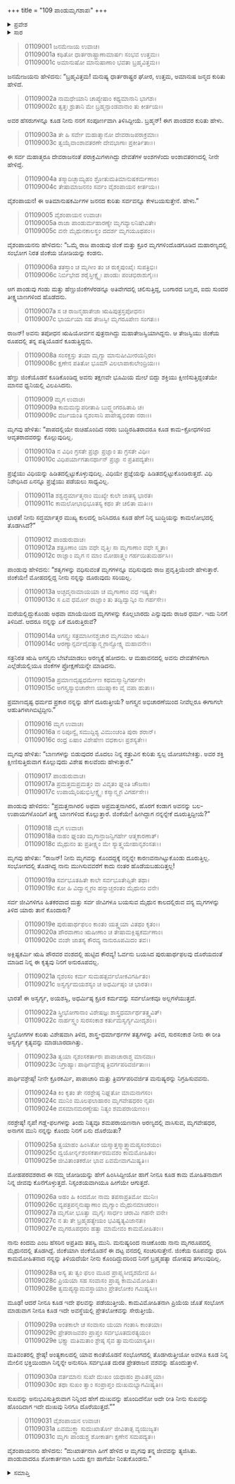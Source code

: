 +++
title = "109 ಪಾಂಡುಮೃಗಶಾಪಃ"
+++

<details><summary>ಪ್ರವೇಶ</summary>


।।   ಓಂ ಓಂ ನಮೋ ನಾರಾಯಣಾಯ।।   ಶ್ರೀ ವೇದವ್ಯಾಸಾಯ ನಮಃ ।।

ಶ್ರೀ ಕೃಷ್ಣದ್ವೈಪಾಯನ ವೇದವ್ಯಾಸ ವಿರಚಿತ  

**ಶ್ರೀ ಮಹಾಭಾರತ**

**ಆದಿ ಪರ್ವ**

**ಸಂಭವ ಪರ್ವ**

**ಅಧ್ಯಾಯ 109**

</details>


<details><summary>ಸಾರ</summary>

ಜನಮೇಜಯನು ಪಾಂಡವರ ಜನನದ ಕುರಿತು ಕೇಳುವುದು (1-5). ಜಿಂಕೆಯ ರೂಪದಲ್ಲಿ ರತಿಸುಖವನ್ನು ಪಡೆಯುತಿದ್ದ ಮುನಿ ಕಿಂದಮ ದಂಪತಿಗಳನ್ನು ಹೊಡೆದುದಕ್ಕೆ, ಸಂಭೋಗದ ಸಮಯದಲ್ಲಿ ಮೃತ್ಯುವೆಂದು ಪಾಂಡುವಿಗೆ ಶಾಪ (6-31).


</details>


> 01109001 ಜನಮೇಜಯ ಉವಾಚ।  
01109001a ಕಥಿತೋ ಧಾರ್ತರಾಷ್ಟ್ರಾಣಾಮಾರ್ಷಃ ಸಂಭವ ಉತ್ತಮಃ।  
01109001c ಅಮಾನುಷೋ ಮಾನುಷಾಣಾಂ ಭವತಾ ಬ್ರಹ್ಮವಿತ್ತಮ।।

ಜನಮೇಜಯನು ಹೇಳಿದನು: “ಬ್ರಹ್ಮವಿತ್ತಮ! ಮನುಷ್ಯ ಧಾರ್ತರಾಷ್ಟ್ರರ ಘೋರ, ಉತ್ತಮ, ಅಮಾನುಷ ಜನ್ಮದ ಕುರಿತು ಹೇಳಿದೆ.

> 01109002a ನಾಮಧೇಯಾನಿ ಚಾಪ್ಯೇಷಾಂ ಕಥ್ಯಮಾನಾನಿ ಭಾಗಶಃ।  
01109002c ತ್ವತ್ತಃ ಶ್ರುತಾನಿ ಮೇ ಬ್ರಹ್ಮನ್ಪಾಂಡವಾನಾಂ ತು ಕೀರ್ತಯ।।

ಅವರ ಹೆಸರುಗಳನ್ನೂ ಕೂಡ ನೀನು ನನಗೆ ಸಂಪೂರ್ಣವಾಗಿ ತಿಳಿಸಿದ್ದೀಯೆ. ಬ್ರಹ್ಮನ್! ಈಗ ಪಾಂಡವರ ಕುರಿತು ಹೇಳು.

> 01109003a ತೇ ಹಿ ಸರ್ವೇ ಮಹಾತ್ಮಾನೋ ದೇವರಾಜಪರಾಕ್ರಮಾಃ।  
01109003c ತ್ವಯೈವಾಂಶಾವತರಣೇ ದೇವಭಾಗಾಃ ಪ್ರಕೀರ್ತಿತಾಃ।।

ಈ ಸರ್ವ ಮಹಾತ್ಮರೂ ದೇವರಾಜನಂತೆ ಪರಾಕ್ರಮಿಗಳಾಗಿದ್ದು ದೇವತೆಗಳ ಅಂಶಗಳೆಂದು ಅಂಶಾವತರಣದಲ್ಲಿ ನೀನೇ ಹೇಳಿದ್ದೆ.

> 01109004a ತಸ್ಮಾದಿಚ್ಛಾಮ್ಯಹಂ ಶ್ರೋತುಮತಿಮಾನುಷಕರ್ಮಣಾಂ।   
01109004c ತೇಷಾಮಾಜನನಂ ಸರ್ವಂ ವೈಶಂಪಾಯನ ಕೀರ್ತಯ।।

ವೈಶಂಪಾಯನ! ಈ ಅತಿಮಾನುಷಕರ್ಮಿಗಳ ಜನನದ ಕುರಿತು ಸರ್ವವನ್ನೂ ಕೇಳಬಯಸುತ್ತೇನೆ. ಹೇಳು.”

> 01109005 ವೈಶಂಪಾಯನ ಉವಾಚ।  
01109005a ರಾಜಾ ಪಾಂಡುರ್ಮಹಾರಣ್ಯೇ ಮೃಗವ್ಯಾಲನಿಷೇವಿತೇ।  
01109005c ವನೇ ಮೈಥುನಕಾಲಸ್ಥಂ ದದರ್ಶ ಮೃಗಯೂಥಪಂ।।

ವೈಶಂಪಾಯನನು ಹೇಳಿದನು: “ಒಮ್ಮೆ ರಾಜ ಪಾಂಡುವು ಜಿಂಕೆ ಮತ್ತು ಕ್ರೂರ ಮೃಗಗಳಿಂದೊಡಗೂಡಿದ ಮಹಾರಣ್ಯದಲ್ಲಿ ಸಂಭೋಗ ನಿರತ ಜಿಂಕೆಯ ಜೋಡಿಯನ್ನು ಕಂಡನು.

> 01109006a ತತಸ್ತಾಂ ಚ ಮೃಗೀಂ ತಂ ಚ ರುಕ್ಮಪುಂಖೈಃ ಸುಪತ್ರಿಭಿಃ।   
01109006c ನಿರ್ಬಿಭೇದ ಶರೈಸ್ತೀಕ್ಷ್ಣೈಃ ಪಾಂಡುಃ ಪಂಚಭಿರಾಶುಗೈಃ।।

ಆಗ ಪಾಂಡುವು ಗಂಡು ಮತ್ತು ಹೆಣ್ಣುಜಿಂಕೆಗಳೆರಡನ್ನೂ ಅತಿವೇಗದಲ್ಲಿ ಚಲಿಸುತ್ತಿದ್ದ, ಬಂಗಾರದ ಬಣ್ಣದ, ಐದು ಸುಂದರ ತೀಕ್ಷ್ಣಬಾಣಗಳಿಂದ ಹೊಡೆದನು.

> 01109007a ಸ ಚ ರಾಜನ್ಮಹಾತೇಜಾ ಋಷಿಪುತ್ರಸ್ತಪೋಧನಃ।  
01109007c ಭಾರ್ಯಯಾ ಸಹ ತೇಜಸ್ವೀ ಮೃಗರೂಪೇಣ ಸಂಗತಃ।।

ರಾಜನ್! ಅವನು ತಪೋಧನ ಋಷಿಯೋರ್ವನ ಪುತ್ರನಾಗಿದ್ದು ಮಹಾತೇಜಸ್ವಿಯಾಗಿದ್ದನು. ಆ ತೇಜಸ್ವಿಯು ಜಿಂಕೆಯ ರೂಪದಲ್ಲಿ ತನ್ನ ಪತ್ನಿಯೊಡನೆ ಕೂಡುತ್ತಿದ್ದನು.

> 01109008a ಸಂಸಕ್ತಸ್ತು ತಯಾ ಮೃಗ್ಯಾ ಮಾನುಷೀಮೀರಯನ್ಗಿರಂ।  
01109008c ಕ್ಷಣೇನ ಪತಿತೋ ಭೂಮೌ ವಿಲಲಾಪಾಕುಲೇಂದ್ರಿಯಃ।।

ಹೆಣ್ಣು ಜಿಂಕೆಯೊಡನೆ ಕೂಡಿಕೊಂಡಿದ್ದ ಅವನು ತಕ್ಷಣವೇ ಭೂಮಿಯ ಮೇಲೆ ಬಿದ್ದು ಶಕ್ತಿಯು ಕ್ಷೀಣಿಸುತ್ತಿದ್ದಂತೆಯೇ ಮಾನವ ಧ್ವನಿಯಲ್ಲಿ ವಿಲಪಿಸಿದನು.

> 01109009 ಮೃಗ ಉವಾಚ।  
01109009a ಕಾಮಮನ್ಯುಪರೀತಾಪಿ ಬುದ್ಧ್ಯಂಗರಹಿತಾಪಿ ಚ।  
01109009c ವರ್ಜಯಂತಿ ನೃಶಂಸಾನಿ ಪಾಪೇಷ್ವಭಿರತಾ ನರಾಃ।।

ಮೃಗವು ಹೇಳಿತು: “ಪಾಪದಲ್ಲಿಯೇ ರುಚಿಹೊಂದಿದ ನರರು ಬುದ್ಧಿರಹಿತರಾದರೂ ಕೂಡ ಕಾಮ-ಕ್ರೋಧಗಳಿಂದ ಆವೃತರಾದವರನ್ನು ಕೊಲ್ಲುವುದಿಲ್ಲ.

> 01109010a ನ ವಿಧಿಂ ಗ್ರಸತೇ ಪ್ರಜ್ಞಾ ಪ್ರಜ್ಞಾಂ ತು ಗ್ರಸತೇ ವಿಧಿಃ।  
01109010c ವಿಧಿಪರ್ಯಾಗತಾನರ್ಥಾನ್ ಪ್ರಜ್ಞಾ ನ ಪ್ರತಿಪದ್ಯತೇ।।

ಪ್ರಜ್ಞೆಯು ವಿಧಿಯನ್ನು ಹಿಡಿತದಲ್ಲಿಟ್ಟುಕೊಳ್ಳುವುದಿಲ್ಲ. ವಿಧಿಯೇ ಪ್ರಜ್ಞೆಯನ್ನು ಹಿಡಿತದಲ್ಲಿಟ್ಟುಕೊಂಡಿರುತ್ತದೆ. ವಿಧಿ ನಿಶೇಧಿಸಿದ ಏನನ್ನೂ ಪ್ರಜ್ಞೆಯು ಪಡೆಯಲು ಸಾಧ್ಯವಿಲ್ಲ.

> 01109011a ಶಶ್ವದ್ಧರ್ಮಾತ್ಮನಾಂ ಮುಖ್ಯೇ ಕುಲೇ ಜಾತಸ್ಯ ಭಾರತ।   
01109011c ಕಾಮಲೋಭಾಭಿಭೂತಸ್ಯ ಕಥಂ ತೇ ಚಲಿತಾ ಮತಿಃ।।

ಭಾರತ! ನೀನು ಸದ್ಧರ್ಮಾತ್ಮರ ಮುಖ್ಯ ಕುಲದಲ್ಲಿ ಜನಿಸಿದರೂ ಕೂಡ ಹೇಗೆ ನಿನ್ನ ಬುದ್ಧಿಯನ್ನು ಕಾಮಲೋಭದಲ್ಲಿ ತೊಡಗಿಸಿದೆ?”

> 01109012 ಪಾಂಡುರುವಾಚ।  
01109012a ಶತ್ರೂಣಾಂ ಯಾ ವಧೇ ವೃತ್ತಿಃ ಸಾ ಮೃಗಾಣಾಂ ವಧೇ ಸ್ಮೃತಾ।  
01109012c ರಾಜ್ಞಾಂ ಮೃಗ ನ ಮಾಂ ಮೋಹಾತ್ತ್ವಂ ಗರ್ಹಯಿತುಮರ್ಹಸಿ।।

ಪಾಂಡುವು ಹೇಳಿದನು: “ಶತೃಗಳನ್ನು ವಧಿಸುವಂತೆ ಮೃಗಗಳನ್ನೂ ವಧಿಸುವುದು ರಾಜ ಪ್ರವೃತ್ತಿಯೆಂದೇ ಹೇಳುತ್ತಾರೆ. ಜಿಂಕೆಯೇ! ಮೋಹದಲ್ಲಿದ್ದ ನೀನು ನನ್ನನ್ನು ದೂರುವುದು ಸರಿಯಲ್ಲ.

> 01109013a ಅಚ್ಛದ್ಮನಾಮಾಯಯಾ ಚ ಮೃಗಾಣಾಂ ವಧ ಇಷ್ಯತೇ।  
01109013c ಸ ಏವ ಧರ್ಮೋ ರಾಜ್ಞಾಂ ತು ತದ್ವಿದ್ವಾನ್ಕಿಂ ನು ಗರ್ಹಸೇ।।

ಮರೆಯಲ್ಲಿದ್ದುಕೊಂಡು ಅಥವಾ ಮಾಯೆಯಿಂದ ಮೃಗಗಳನ್ನು ಕೊಲ್ಲಬಾರದು ಎನ್ನುವುದು ರಾಜರ ಧರ್ಮ. ಇದು ನಿನಗೆ ತಿಳಿದಿದೆ. ಆದರೂ ನನ್ನನ್ನು ಏಕೆ ದೂರುತ್ತಿರುವೆ?

> 01109014a ಅಗಸ್ತ್ಯಃ ಸತ್ರಮಾಸೀನಶ್ಚಚಾರ ಮೃಗಯಾಂ ಋಷಿಃ।  
01109014c ಆರಣ್ಯಾನ್ಸರ್ವದೈವತ್ಯಾನ್ಮೃಗಾನ್ಪ್ರೋಕ್ಷ್ಯ ಮಹಾವನೇ।।

ಸತ್ರನಿರತ ಋಷಿ ಅಗಸ್ತ್ಯನು ಬೇಟೆಯಾಡಲು ಅರಣ್ಯಕ್ಕೆ ಹೋದನು. ಆ ಮಹಾವನದಲ್ಲಿ ಅವನು ದೇವತೆಗಳಿಗಾಗಿ ಎಲ್ಲೆಡೆಯಲ್ಲಿಯೂ ಜಿಂಕೆಗಳ ಪ್ರೋಕ್ಷಣೆಯನ್ನೇ ಮಾಡಿದನು.

> 01109015a ಪ್ರಮಾಣದೃಷ್ಟಧರ್ಮೇಣ ಕಥಮಸ್ಮಾನ್ವಿಗರ್ಹಸೇ।   
01109015c ಅಗಸ್ತ್ಯಸ್ಯಾಭಿಚಾರೇಣ ಯುಷ್ಮಾಕಂ ವೈ ವಪಾ ಹುತಾ।।

ಪ್ರಮಾಣದೃಷ್ಟ ಧರ್ಮದ ಪ್ರಕಾರ ನನ್ನನ್ನು ಹೇಗೆ ದೂರುತ್ತೀಯೆ? ಅಗಸ್ತ್ಯನ ಅಭಿಚಾರಣೆಯಿಂದ ನೀವೆಲ್ಲರೂ ಈಗಾಗಲೇ ಆಹುತಿಗಳಾಗಿಬಿಟ್ಟಿದ್ದೀರಿ.”

> 01109016 ಮೃಗ ಉವಾಚ।  
01109016a ನ ರಿಪೂನ್ವೈ ಸಮುದ್ದಿಶ್ಯ ವಿಮುಂಚಂತಿ ಪುರಾ ಶರಾನ್।  
01109016c ರಂಧ್ರ ಏಷಾಂ ವಿಶೇಷೇಣ ವಧಕಾಲಃ ಪ್ರಶಸ್ಯತೇ।।

ಮೃಗವು ಹೇಳಿತು: “ಬಾಣಗಳನ್ನು ಬಿಡುವುದರ ಮೊದಲು ನಿನ್ನ ಶತ್ರುವಿನ ಕುರಿತು ಸ್ವಲ್ಪ ಯೋಚಿಸಬೇಕಿತ್ತು. ಅವರ ಶಕ್ತಿ ಕ್ಷೀಣಿಸುತ್ತಿರುವಾಗ ಕೊಲ್ಲುವುದು ವಿಶೇಷ ಕಾಲವೆಂದು ಹೇಳುತ್ತಾರೆ.”

> 01109017 ಪಾಂಡುರುವಾಚ।  
01109017a ಪ್ರಮತ್ತಮಪ್ರಮತ್ತಂ ವಾ ವಿವೃತಂ ಘ್ನಂತಿ ಚೌಜಸಾ।  
01109017c ಉಪಾಯೈರಿಷುಭಿಸ್ತೀಕ್ಷ್ಣೈಃ ಕಸ್ಮಾನ್ಮೃಗ ವಿಗರ್ಹಸೇ।।

ಪಾಂಡುವು ಹೇಳಿದನು: “ಪ್ರಮತ್ತನಾಗಿರಲಿ ಅಥವಾ ಅಪ್ರಮತ್ತನಾಗಿರಲಿ, ಹೊರಗೆ ಕಂಡಾಗ ಅವನನ್ನು ಬಲ-ಉಪಾಯಗಳೊಂದಿಗೆ ತೀಕ್ಷ್ಣ ಬಾಣಗಳಿಂದ ಕೊಲ್ಲುತ್ತಾರೆ. ಜಿಂಕೆಯೇ! ಹೀಗಿದ್ದಾಗ ನನ್ನನ್ನೇಕೆ ದೂರುತ್ತಿದ್ದೀಯೆ?”

> 01109018 ಮೃಗ ಉವಾಚ।  
01109018a ನಾಹಂ ಘ್ನಂತಂ ಮೃಗಾನ್ರಾಜನ್ವಿಗರ್ಹೇ ಆತ್ಮಕಾರಣಾತ್।  
01109018c ಮೈಥುನಂ ತು ಪ್ರತೀಕ್ಷ್ಯಂ ಮೇ ಸ್ಯಾತ್ತ್ವಯೇಹಾನೃಶಂಸತಃ।।

ಮೃಗವು ಹೇಳಿತು: “ರಾಜನ್! ನೀನು ಮೃಗವನ್ನು ಕೊಂದದ್ದಕ್ಕೆ ನನ್ನನ್ನೇ ಕಾರಣವನಾಗಿಟ್ಟುಕೊಂಡು ದೂರುತ್ತಿಲ್ಲ. ಸಂಭೋಗದಲ್ಲಿ ತೊಡಗಿದ್ದ ನಾನು ಮುಗಿಸುವವರೆಗೆ ಕಾದು ನಂತರ ಹೊಡೆಯಬಹುದಿತ್ತಲ್ಲ!

> 01109019a ಸರ್ವಭೂತಹಿತೇ ಕಾಲೇ ಸರ್ವಭೂತೇಪ್ಸಿತೇ ತಥಾ।  
01109019c ಕೋ ಹಿ ವಿದ್ವಾನ್ಮೃಗಂ ಹನ್ಯಾಚ್ಚರಂತಂ ಮೈಥುನಂ ವನೇ।

ಸರ್ವ ಜೀವಿಗಳಿಗೂ ಹಿತಕರವಾದ ಮತ್ತು ಸರ್ವ ಜೀವಿಗಳೂ ಬಯಸುವ ಮೈಥುನ ಕಾಲದಲ್ಲಿರುವ ವನ್ಯ ಮೃಗಗಳನ್ನು ತಿಳಿದ ಯಾರು ತಾನೆ ಕೊಂದಾರು?

> 01109019e ಪುರುಷಾರ್ಥಫಲಂ ಕಾಂತಂ ಯತ್ತ್ವಯಾ ವಿತಥಂ ಕೃತಂ।।  
01109020a ಪೌರವಾಣಾಂ ಋಷೀಣಾಂ ಚ ತೇಷಾಮಕ್ಲಿಷ್ಟಕರ್ಮಣಾಂ।  
01109020c ವಂಶೇ ಜಾತಸ್ಯ ಕೌರವ್ಯ ನಾನುರೂಪಮಿದಂ ತವ।।

ಅಕ್ಲಿಷ್ಟಕರ್ಮಿ ಋಷಿ ಪೌರವರ ವಂಶದಲ್ಲಿ ಹುಟ್ಟಿದ ಕೌರವ್ಯ! ಓರ್ವನು ಬಯಸಿದ ಪುರುಷಾರ್ಥಫಲವು ದೊರೆಯದಂತೆ ಮಾಡಿದ ನಿನ್ನ ಈ ಕೃತ್ಯವು ನಿನಗೆ ಅನುರೂಪವಲ್ಲ.

> 01109021a ನೃಶಂಸಂ ಕರ್ಮ ಸುಮಹತ್ಸರ್ವಲೋಕವಿಗರ್ಹಿತಂ।  
01109021c ಅಸ್ವರ್ಗ್ಯಮಯಶಸ್ಯಂ ಚ ಅಧರ್ಮಿಷ್ಠಂ ಚ ಭಾರತ।।

ಭಾರತ! ಈ ಅಸ್ವರ್ಗ್ಯ, ಅಯಶಸ್ವಿ, ಅಧರ್ಮಿಷ್ಠ ಕ್ರೂರ ಕರ್ಮವನ್ನು ಸರ್ವಲೋಕವೂ ಅಲ್ಲಗಳೆಯುತ್ತದೆ.

> 01109022a ಸ್ತ್ರೀಭೋಗಾನಾಂ ವಿಶೇಷಜ್ಞಃ ಶಾಸ್ತ್ರಧರ್ಮಾರ್ಥತತ್ತ್ವವಿತ್।   
01109022c ನಾರ್ಹಸ್ತ್ವಂ ಸುರಸಂಕಾಶ ಕರ್ತುಮಸ್ವರ್ಗ್ಯಮೀದೃಶಂ।।

ಸ್ತ್ರೀಭೋಗಗಳ ಕುರಿತು ವಿಶೇಷವಾಗಿ ತಿಳಿದ, ಶಾಸ್ತ್ರ-ಧರ್ಮಾರ್ಥಗಳ ತತ್ವಗಳನ್ನು ತಿಳಿದ, ಸುರಸಂಕಾಶ ನೀನು ಈ ರೀತಿ ಅಸ್ವರ್ಗ್ಯ ಕೃತ್ಯವನ್ನು ಮಾಡಬಾರದಾಗಿತ್ತು.

> 01109023a ತ್ವಯಾ ನೃಶಂಸಕರ್ತಾರಃ ಪಾಪಾಚಾರಾಶ್ಚ ಮಾನವಾಃ।  
01109023c ನಿಗ್ರಾಹ್ಯಾಃ ಪಾರ್ಥಿವಶ್ರೇಷ್ಠ ತ್ರಿವರ್ಗಪರಿವರ್ಜಿತಾಃ।।

ಪಾರ್ಥಿವಶ್ರೇಷ್ಠ! ನೀನೇ ಕ್ರೂರಕರ್ಮಿ, ಪಾಪಾಚಾರಿ ಮತ್ತು ತ್ರಿವರ್ಗಪರಿವರ್ಜಿತ ಮನುಷ್ಯರನ್ನು ನಿಗ್ರಹಿಸುವವನು.

> 01109024a ಕಿಂ ಕೃತಂ ತೇ ನರಶ್ರೇಷ್ಠ ನಿಘ್ನತೋ ಮಾಮನಾಗಸಂ।  
01109024c ಮುನಿಂ ಮೂಲಫಲಾಹಾರಂ ಮೃಗವೇಷಧರಂ ನೃಪ।  
01109024e ವಸಮಾನಮರಣ್ಯೇಷು ನಿತ್ಯಂ ಶಮಪರಾಯಣಂ।।

ನರಶ್ರೇಷ್ಠ! ನೃಪ! ಗಡ್ಡೆ-ಫಲಗಳನ್ನು ತಿಂದು ನಿತ್ಯವೂ ಶಮಪರಾಯಣನಾಗಿ ಅರಣ್ಯದಲ್ಲಿ ವಾಸಿಸುವ, ಮೃಗವೇಷಧರ, ಅನಾಗಸ ಮುನಿ ನನ್ನನ್ನು ಕೊಂದು ನಿನಗೆ ಏನು ದೊರೆಯಿತು?

> 01109025a ತ್ವಯಾಹಂ ಹಿಂಸಿತೋ ಯಸ್ಮಾತ್ತಸ್ಮಾತ್ತ್ವಾಮಪ್ಯಸಂಶಯಂ।  
01109025c ದ್ವಯೋರ್ನೃಶಂಸಕರ್ತಾರಮವಶಂ ಕಾಮಮೋಹಿತಂ।  
01109025e ಜೀವಿತಾಂತಕರೋ ಭಾವ ಏವಮೇವಾಗಮಿಷ್ಯತಿ।।

ಮೋಹಪರವಶರಾದ ಈ ನಮ್ಮ ಜೋಡಿಯನ್ನು ಹೇಗೆ ಹಿಂಸಿಸಿದ್ದೀಯೋ ಹಾಗೆ ನೀನೂ ಕೂಡ ಕಾಮ ಮೋಹಿತನಾದಾಗ ನಿನ್ನ ಜೀವವು ಕೊನೆಗೊಳ್ಳುತ್ತದೆ. ನಿಸ್ಸಂಶಯವಾಗಿಯೂ ಹೀಗೆಯೇ ಆಗುತ್ತದೆ.

> 01109026a ಅಹಂ ಹಿ ಕಿಂದಮೋ ನಾಮ ತಪಸಾಪ್ರತಿಮೋ ಮುನಿಃ।  
01109026c ವ್ಯಪತ್ರಪನ್ಮನುಷ್ಯಾಣಾಂ ಮೃಗ್ಯಾಂ ಮೈಥುನಮಾಚರಂ।।  
01109027a ಮೃಗೋ ಭೂತ್ವಾ ಮೃಗೈಃ ಸಾರ್ಧಂ ಚರಾಮಿ ಗಹನೇ ವನೇ।   
01109027c ನ ತು ತೇ ಬ್ರಹ್ಮಹತ್ಯೇಯಂ ಭವಿಷ್ಯತ್ಯವಿಜಾನತಃ।  
01109027e ಮೃಗರೂಪಧರಂ ಹತ್ವಾ ಮಾಮೇವಂ ಕಾಮಮೋಹಿತಂ।।

ನಾನು ಕಿಂದಮ ಎಂಬ ಹೆಸರಿನ ಅಪ್ರತಿಮ ತಪಸ್ವಿ ಮುನಿ. ಮನುಷ್ಯರಿಂದ ನಾಚಿಕೊಂಡು ನಾನು ಮೃಗರೂಪದಲ್ಲಿ ಮೈಥುನದಲ್ಲಿ ತೊಡಗಿದ್ದೆ. ಜಿಂಕೆಯಾಗಿ ಜಿಂಕೆಯೊಡನೆ ಈ ದಟ್ಟ ವನದಲ್ಲಿ ಸಂಚರಿಸುತ್ತೇನೆ. ಜಿಂಕೆಯ ರೂಪವನ್ನು ಧರಿಸಿ ಕಾಮಮೋಹಿತನಾದ ನನ್ನನ್ನು ತಿಳಿಯದೆಯೇ ನೀನು ಕೊಂದಿದ್ದುದರಿಂದ ನಿನಗೆ ಬ್ರಹ್ಮಹತ್ಯಾ ದೋಷವು ತಗಲುವುದಿಲ್ಲ.

> 01109028a ಅಸ್ಯ ತು ತ್ವಂ ಫಲಂ ಮೂದ ಪ್ರಾಪ್ಸ್ಯಸೀದೃಶಮೇವ ಹಿ।  
01109028c ಪ್ರಿಯಯಾ ಸಹ ಸಂವಾಸಂ ಪ್ರಾಪ್ಯ ಕಾಮವಿಮೋಹಿತಃ।  
01109028e ತ್ವಮಪ್ಯಸ್ಯಾಮವಸ್ಥಾಯಾಂ ಪ್ರೇತಲೋಕಂ ಗಮಿಷ್ಯಸಿ।।

ಮೂಢ! ಆದರೆ ನೀನೂ ಕೂಡ ಇದೇ ಫಲವನ್ನು ಪಡೆಯುತ್ತೀಯೆ. ಕಾಮವಿಮೋಹಿತನಾಗಿ ಪ್ರಿಯೆಯ ಜೊತೆ ಸಂಭೋಗ ಮಾಡುವಾಗ ನೀನೂ ಕೂಡ ಇದೇ ಅವಸ್ಥೆಯಲ್ಲಿ ಪ್ರೇತಲೋಕವನ್ನು ಸೇರುತ್ತೀಯೆ.

> 01109029a ಅಂತಕಾಲೇ ಚ ಸಂವಾಸಂ ಯಯಾ ಗಂತಾಸಿ ಕಾಂತಯಾ।   
01109029c ಪ್ರೇತರಾಜವಶಂ ಪ್ರಾಪ್ತಂ ಸರ್ವಭೂತದುರತ್ಯಯಂ।  
01109029e ಭಕ್ತ್ಯಾ ಮತಿಮತಾಂ ಶ್ರೇಷ್ಠ ಸೈವ ತ್ವಾಮನುಯಾಸ್ಯತಿ।।

ಮತಿವಂತರಲ್ಲಿ ಶ್ರೇಷ್ಠ! ಅಂತ್ಯಕಾಲದಲ್ಲಿ ಯಾವ ಕಾಂತೆಯೊಡನೆ ಸಂಭೋಗದಲ್ಲಿ ತೊಡಗಿರುತ್ತೀಯೋ ಅವಳೂ ಕೂಡ ನಿನ್ನ ಮೇಲಿನ ಭಕ್ತಿಯಿಂದಾಗಿ ನಿನ್ನನ್ನೇ ಅನುಸರಿಸಿ ಸರ್ವಭೂತ ದುರತ ಪ್ರೇತರಾಜನ ವಶವನ್ನು ಹೊಂದುತ್ತಾಳೆ.

> 01109030a ವರ್ತಮಾನಃ ಸುಖೇ ದುಃಖಂ ಯಥಾಹಂ ಪ್ರಾಪಿತಸ್ತ್ವಯಾ।   
01109030c ತಥಾ ಸುಖಂ ತ್ವಾಂ ಸಂಪ್ರಾಪ್ತಂ ದುಃಖಮಭ್ಯಾಗಮಿಷ್ಯತಿ।।

ಸುಖವನ್ನು ಅನುಭವಿಸುತ್ತಿರುವಾಗ ನಿನ್ನಿಂದ ಹೇಗೆ ದುಃಖವನ್ನು ಹೊಂದಿದೆನೋ ಅದೇ ರೀತಿ ನೀನು ಸುಖವನ್ನು ಹೊಂದಿದಾಗ ಇದೇ ದುಃಖವು ನಿನಗೂ ದೊರೆಯುತ್ತದೆ.””

> 01109031 ವೈಶಂಪಾಯನ ಉವಾಚ।  
01109031a ಏವಮುಕ್ತ್ವಾ ಸುದುಃಖಾರ್ತೋ ಜೀವಿತಾತ್ಸ ವ್ಯಯುಜ್ಯತ।  
01109031c ಮೃಗಃ ಪಾಂಡುಶ್ಚ ಶೋಕಾರ್ತಃ ಕ್ಷಣೇನ ಸಮಪದ್ಯತ।।

ವೈಶಂಪಾಯನನು ಹೇಳಿದನು: “ದುಃಖಾರ್ತನಾಗಿ ಹೀಗೆ ಹೇಳಿದ ಆ ಮೃಗವು ತನ್ನ ಜೀವವನ್ನು ತ್ಯಜಿಸಿತು. ಪಾಂಡುವಾದರೂ ಶೋಕಾರ್ತನಾಗಿ ಒಂದು ಕ್ಷಣ ಹಾಗೆಯೇ ನಿಂತುಕೊಂಡನು.”

<details><summary>ಸಮಾಪ್ತಿ</summary>

ಇತಿ ಶ್ರೀ ಮಹಾಭಾರತೇ ಆದಿಪರ್ವಣಿ ಸಂಭವಪರ್ವಣಿ ಪಾಂಡುಮೃಗಶಾಪೇ ನವಾಧಿಕಶತತಮೋಽಧ್ಯಾಯಃ।।  
ಇದು ಶ್ರೀ ಮಹಾಭಾರತದಲ್ಲಿ ಆದಿಪರ್ವದಲ್ಲಿ ಸಂಭವ ಪರ್ವದಲ್ಲಿ ಪಾಂಡುಮೃಗಶಾಪ ಎನ್ನುವ ನೂರಾಒಂಭತ್ತನೆಯ ಅಧ್ಯಾಯವು.

</details>


